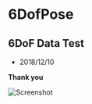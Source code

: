 # 6DofPose
6DoF Data Test
--------------
* 2018/12/10

__Thank you__

![Screenshot](screenshot.png)

